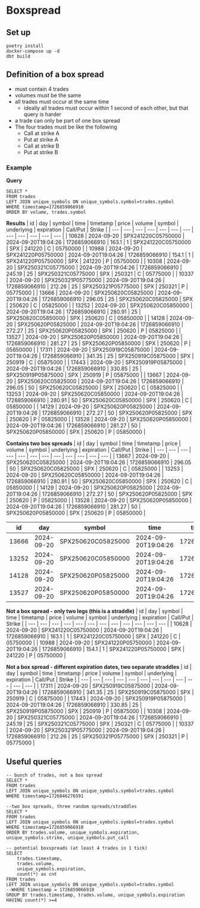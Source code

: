# Boxspread

## Set up

```
poetry install
docker-compose up -d
dbt build
```

## Definition of a box spread
- must contain 4 trades
- volumes must be the same
- all trades must occur at the same time
	- ideally all trades must occur within 1 second of each other, but that query is harder
- a trade can only be part of one box spread
- The four trades must be like the following
	- Call at strike A
	- Put at strike A
	- Call at strike B
	- Put at strike B

### Example
**Query**
```
SELECT *
FROM trades
LEFT JOIN unique_symbols ON unique_symbols.symbol=trades.symbol
WHERE timestamp=1726859066910
ORDER BY volume, trades.symbol
```

**Results**
| id | day | symbol | time | timetamp | price | volume | symbol | underlying | expiration | Call/Put | Strike |
| --- | --- | --- | --- | --- | --- | --- | --- | --- | --- | --- | --- |
| 10628 | 2024-09-20 | SPX241220C05750000 | 2024-09-20T19:04:26 | 1726859066910 | 163.1 | 1 | SPX241220C05750000 | SPX | 241220 | C | 05750000 |
| 10988 | 2024-09-20 | SPX241220P05750000 | 2024-09-20T19:04:26 | 1726859066910 | 154.1 | 1 | SPX241220P05750000 | SPX | 241220 | P | 05750000 |
| 10308 | 2024-09-20 | SPX250321C05775000 | 2024-09-20T19:04:26 | 1726859066910 | 245.19 | 25 | SPX250321C05775000 | SPX | 250321 | C | 05775000 |
| 10337 | 2024-09-20 | SPX250321P05775000 | 2024-09-20T19:04:26 | 1726859066910 | 212.26 | 25 | SPX250321P05775000 | SPX | 250321 | P | 05775000 |
| 13666 | 2024-09-20 | SPX250620C05825000 | 2024-09-20T19:04:26 | 1726859066910 | 296.05 | 25 | SPX250620C05825000 | SPX | 250620 | C | 05825000 |
| 13252 | 2024-09-20 | SPX250620C05850000 | 2024-09-20T19:04:26 | 1726859066910 | 280.91 | 25 | SPX250620C05850000 | SPX | 250620 | C | 05850000 |
| 14128 | 2024-09-20 | SPX250620P05825000 | 2024-09-20T19:04:26 | 1726859066910 | 272.27 | 25 | SPX250620P05825000 | SPX | 250620 | P | 05825000 |
| 13527 | 2024-09-20 | SPX250620P05850000 | 2024-09-20T19:04:26 | 1726859066910 | 281.27 | 25 | SPX250620P05850000 | SPX | 250620 | P | 05850000 |
| 17311 | 2024-09-20 | SPX250919C05875000 | 2024-09-20T19:04:26 | 1726859066910 | 341.35 | 25 | SPX250919C05875000 | SPX | 250919 | C | 05875000 |
| 17443 | 2024-09-20 | SPX250919P05875000 | 2024-09-20T19:04:26 | 1726859066910 | 330.85 | 25 | SPX250919P05875000 | SPX | 250919 | P | 05875000 |
| 13667 | 2024-09-20 | SPX250620C05825000 | 2024-09-20T19:04:26 | 1726859066910 | 296.05 | 50 | SPX250620C05825000 | SPX | 250620 | C | 05825000 |
| 13253 | 2024-09-20 | SPX250620C05850000 | 2024-09-20T19:04:26 | 1726859066910 | 280.91 | 50 | SPX250620C05850000 | SPX | 250620 | C | 05850000 |
| 14129 | 2024-09-20 | SPX250620P05825000 | 2024-09-20T19:04:26 | 1726859066910 | 272.27 | 50 | SPX250620P05825000 | SPX | 250620 | P | 05825000 |
| 13528 | 2024-09-20 | SPX250620P05850000 | 2024-09-20T19:04:26 | 1726859066910 | 281.27 | 50 | SPX250620P05850000 | SPX | 250620 | P | 05850000 |

**Contains two box spreads**
| id | day | symbol | time | timetamp | price | volume | symbol | underlying | expiration | Call/Put | Strike |
| --- | --- | --- | --- | --- | --- | --- | --- | --- | --- | --- | --- |
| 13667 | 2024-09-20 | SPX250620C05825000 | 2024-09-20T19:04:26 | 1726859066910 | 296.05 | 50 | SPX250620C05825000 | SPX | 250620 | C | 05825000 |
| 13253 | 2024-09-20 | SPX250620C05850000 | 2024-09-20T19:04:26 | 1726859066910 | 280.91 | 50 | SPX250620C05850000 | SPX | 250620 | C | 05850000 |
| 14129 | 2024-09-20 | SPX250620P05825000 | 2024-09-20T19:04:26 | 1726859066910 | 272.27 | 50 | SPX250620P05825000 | SPX | 250620 | P | 05825000 |
| 13528 | 2024-09-20 | SPX250620P05850000 | 2024-09-20T19:04:26 | 1726859066910 | 281.27 | 50 | SPX250620P05850000 | SPX | 250620 | P | 05850000 |


| id | day | symbol | time | timetamp | price | volume | symbol | underlying | expiration | Call/Put | Strike |
| --- | --- | --- | --- | --- | --- | --- | --- | --- | --- | --- | --- |
| 13666 | 2024-09-20 | SPX250620C05825000 | 2024-09-20T19:04:26 | 1726859066910 | 296.05 | 25 | SPX250620C05825000 | SPX | 250620 | C | 05825000 |
| 13252 | 2024-09-20 | SPX250620C05850000 | 2024-09-20T19:04:26 | 1726859066910 | 280.91 | 25 | SPX250620C05850000 | SPX | 250620 | C | 05850000 |
| 14128 | 2024-09-20 | SPX250620P05825000 | 2024-09-20T19:04:26 | 1726859066910 | 272.27 | 25 | SPX250620P05825000 | SPX | 250620 | P | 05825000 |
| 13527 | 2024-09-20 | SPX250620P05850000 | 2024-09-20T19:04:26 | 1726859066910 | 281.27 | 25 | SPX250620P05850000 | SPX | 250620 | P | 05850000 |

**Not a box spread - only two legs (this is a straddle)**
| id | day | symbol | time | timetamp | price | volume | symbol | underlying | expiration | Call/Put | Strike |
| --- | --- | --- | --- | --- | --- | --- | --- | --- | --- | --- | --- |
| 10628 | 2024-09-20 | SPX241220C05750000 | 2024-09-20T19:04:26 | 1726859066910 | 163.1 | 1 | SPX241220C05750000 | SPX | 241220 | C | 05750000 |
| 10988 | 2024-09-20 | SPX241220P05750000 | 2024-09-20T19:04:26 | 1726859066910 | 154.1 | 1 | SPX241220P05750000 | SPX | 241220 | P | 05750000 |



**Not a box spread - different expiration dates, two separate straddles**
| id | day | symbol | time | timetamp | price | volume | symbol | underlying | expiration | Call/Put | Strike |
| --- | --- | --- | --- | --- | --- | --- | --- | --- | --- | --- | --- |
| 17311 | 2024-09-20 | SPX250919C05875000 | 2024-09-20T19:04:26 | 1726859066910 | 341.35 | 25 | SPX250919C05875000 | SPX | 250919 | C | 05875000 |
| 17443 | 2024-09-20 | SPX250919P05875000 | 2024-09-20T19:04:26 | 1726859066910 | 330.85 | 25 | SPX250919P05875000 | SPX | 250919 | P | 05875000 |
| 10308 | 2024-09-20 | SPX250321C05775000 | 2024-09-20T19:04:26 | 1726859066910 | 245.19 | 25 | SPX250321C05775000 | SPX | 250321 | C | 05775000 |
| 10337 | 2024-09-20 | SPX250321P05775000 | 2024-09-20T19:04:26 | 1726859066910 | 212.26 | 25 | SPX250321P05775000 | SPX | 250321 | P | 05775000 |




## Useful queries
```
-- bunch of trades, not a box spread
SELECT *
FROM trades
LEFT JOIN unique_symbols ON unique_symbols.symbol=trades.symbol
WHERE timestamp=1726846276591
```

```
--two box spreads, three random spreads/straddles
SELECT *
FROM trades
LEFT JOIN unique_symbols ON unique_symbols.symbol=trades.symbol
WHERE timestamp=1726859066910
ORDER BY trades.volume, unique_symbols.expiration, unique_symbols.strike, unique_symbols.put_call
```

```
-- potential boxspreads (at least 4 trades in 1 tick)
SELECT
	trades.timestamp,
	trades.volume,
	unique_symbols.expiration,
	count(*) as cnt
FROM trades
LEFT JOIN unique_symbols ON unique_symbols.symbol=trades.symbol
--WHERE timestamp = 1726859066910
GROUP BY trades.timestamp, trades.volume, unique_symbols.expiration
HAVING count(*) >=4
```
